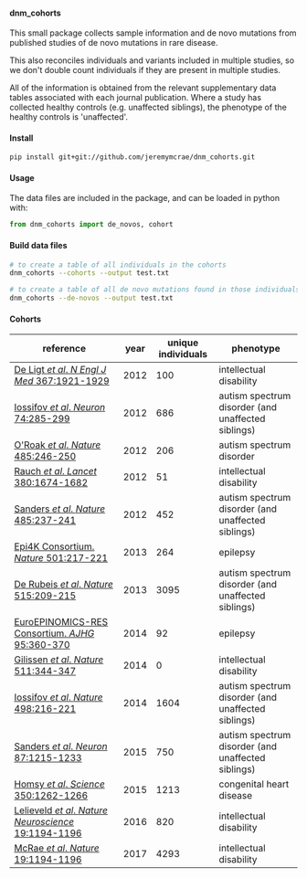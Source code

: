 
#### dnm_cohorts

This small package collects sample information and de novo mutations from
published studies of de novo mutations in rare disease.

This also reconciles individuals and variants included in multiple studies, so
we don't double count individuals if they are present in multiple studies.

All of the information is obtained from the relevant supplementary data tables
associated with each journal publication. Where a study has collected healthy
controls (e.g. unaffected siblings), the phenotype of the healthy controls is
'unaffected'.

#### Install
``` sh
pip install git+git://github.com/jeremymcrae/dnm_cohorts.git
```

#### Usage
The data files are included in the package, and can be loaded in python with:
``` python
from dnm_cohorts import de_novos, cohort
```

#### Build data files
``` sh
# to create a table of all individuals in the cohorts
dnm_cohorts --cohorts --output test.txt

# to create a table of all de novo mutations found in those individuals
dnm_cohorts --de-novos --output test.txt
```

#### Cohorts
reference   |   year   |  unique individuals  |   phenotype
----        |   ----   |        ----       |   ----
[De Ligt _et al_. _N Engl J Med_ 367:1921-1929](https://doi.org/10.1056/NEJMoa1206524)        | 2012 |  100 | intellectual disability
[Iossifov _et al_. _Neuron_ 74:285-299](https://doi.org/10.1016/j.neuron.2012.04.009)         | 2012 |  686 | autism spectrum disorder (and unaffected siblings)
[O'Roak _et al_. _Nature_ 485:246-250](https://doi.org/10.1038/nature10989)                   | 2012 |  206 | autism spectrum disorder
[Rauch _et al_. _Lancet_ 380:1674-1682](https://doi.org/10.1016/S0140-6736%2812%2961480-9)    | 2012 |   51 | intellectual disability
[Sanders _et al_. _Nature_ 485:237-241](https://doi.org/10.1038/nature10945)                  | 2012 |  452 | autism spectrum disorder  (and unaffected siblings)
[Epi4K Consortium. _Nature_ 501:217-221](https://doi.org/10.1038/nature12439)                 | 2013 |  264 | epilepsy
[De Rubeis _et al_. _Nature_ 515:209-215](https://doi.org/10.1038/nature13772)                | 2013 | 3095 | autism spectrum disorder  (and unaffected siblings)
[EuroEPINOMICS-RES Consortium. _AJHG_ 95:360-370](https://doi.org/10.1016/j.ajhg.2014.08.013) | 2014 |   92 | epilepsy
[Gilissen _et al_. _Nature_ 511:344-347](https://doi.org/10.1038/nature13394)                 | 2014 |    0 | intellectual disability
[Iossifov _et al_. _Nature_ 498:216-221](https://doi.org/10.1038/nature13908)                 | 2014 | 1604 | autism spectrum disorder  (and unaffected siblings)
[Sanders _et al_. _Neuron_ 87:1215-1233](https://doi.org/10.1016/j.neuron.2015.09.016)        | 2015 |  750 | autism spectrum disorder  (and unaffected siblings)
[Homsy _et al_. _Science_ 350:1262-1266](https://doi.org/10.1126/science.aac9396)             | 2015 | 1213 | congenital heart disease
[Lelieveld _et al_. _Nature Neuroscience_ 19:1194-1196](https://doi.org/10.1038/nn.4352)      | 2016 |  820 | intellectual disability
[McRae _et al_. _Nature_ 19:1194-1196](https://doi.org/10.1038/nature21062)                   | 2017 | 4293 | intellectual disability

